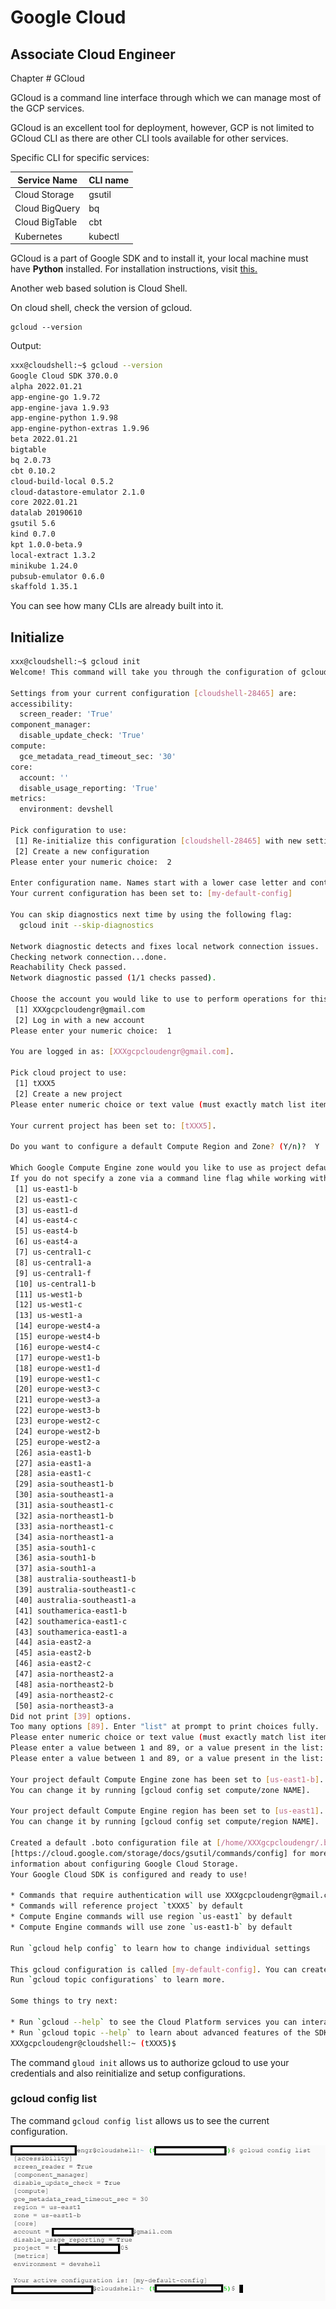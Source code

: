 # Google Cloud
## Associate Cloud Engineer

Chapter # GCloud

GCloud is a command line interface through which we can manage most of the GCP services. 

GCloud is an excellent tool for deployment, however, GCP is not limited to GCloud CLI as there are other CLI tools available for other services. 

Specific CLI for specific services:

Service Name | CLI name
-------------|---------
Cloud Storage | gsutil
Cloud BigQuery | bq
Cloud BigTable | cbt
Kubernetes | kubectl

GCloud is a part of Google SDK and to install it, your local machine must have **Python** installed. For installation instructions, visit [this.](https://cloud.google.com/sdk/docs/install)

Another web based solution is Cloud Shell. 

On cloud shell, check the version of gcloud.
```
gcloud --version
```

Output:
```sh
xxx@cloudshell:~$ gcloud --version
Google Cloud SDK 370.0.0
alpha 2022.01.21
app-engine-go 1.9.72
app-engine-java 1.9.93
app-engine-python 1.9.98
app-engine-python-extras 1.9.96
beta 2022.01.21
bigtable
bq 2.0.73
cbt 0.10.2
cloud-build-local 0.5.2
cloud-datastore-emulator 2.1.0
core 2022.01.21
datalab 20190610
gsutil 5.6
kind 0.7.0
kpt 1.0.0-beta.9
local-extract 1.3.2
minikube 1.24.0
pubsub-emulator 0.6.0
skaffold 1.35.1
```
You can see how many CLIs are already built into it.

## Initialize 

```sh
xxx@cloudshell:~$ gcloud init
Welcome! This command will take you through the configuration of gcloud.

Settings from your current configuration [cloudshell-28465] are:
accessibility:
  screen_reader: 'True'
component_manager:
  disable_update_check: 'True'
compute:
  gce_metadata_read_timeout_sec: '30'
core:
  account: ''
  disable_usage_reporting: 'True'
metrics:
  environment: devshell

Pick configuration to use:
 [1] Re-initialize this configuration [cloudshell-28465] with new settings
 [2] Create a new configuration
Please enter your numeric choice:  2

Enter configuration name. Names start with a lower case letter and contain only lower case letters a-z, digits 0-9, and hyphens '-':  my-default-config
Your current configuration has been set to: [my-default-config]

You can skip diagnostics next time by using the following flag:
  gcloud init --skip-diagnostics

Network diagnostic detects and fixes local network connection issues.
Checking network connection...done.    
Reachability Check passed.
Network diagnostic passed (1/1 checks passed).

Choose the account you would like to use to perform operations for this configuration:
 [1] XXXgcpcloudengr@gmail.com
 [2] Log in with a new account
Please enter your numeric choice:  1

You are logged in as: [XXXgcpcloudengr@gmail.com].

Pick cloud project to use:
 [1] tXXX5
 [2] Create a new project
Please enter numeric choice or text value (must exactly match list item):  1

Your current project has been set to: [tXXX5].

Do you want to configure a default Compute Region and Zone? (Y/n)?  Y

Which Google Compute Engine zone would you like to use as project default?
If you do not specify a zone via a command line flag while working with Compute Engine resources, the default is assumed.
 [1] us-east1-b
 [2] us-east1-c
 [3] us-east1-d
 [4] us-east4-c
 [5] us-east4-b
 [6] us-east4-a
 [7] us-central1-c
 [8] us-central1-a
 [9] us-central1-f
 [10] us-central1-b
 [11] us-west1-b
 [12] us-west1-c
 [13] us-west1-a
 [14] europe-west4-a
 [15] europe-west4-b
 [16] europe-west4-c
 [17] europe-west1-b
 [18] europe-west1-d
 [19] europe-west1-c
 [20] europe-west3-c
 [21] europe-west3-a
 [22] europe-west3-b
 [23] europe-west2-c
 [24] europe-west2-b
 [25] europe-west2-a
 [26] asia-east1-b
 [27] asia-east1-a
 [28] asia-east1-c
 [29] asia-southeast1-b
 [30] asia-southeast1-a
 [31] asia-southeast1-c
 [32] asia-northeast1-b
 [33] asia-northeast1-c
 [34] asia-northeast1-a
 [35] asia-south1-c
 [36] asia-south1-b
 [37] asia-south1-a
 [38] australia-southeast1-b
 [39] australia-southeast1-c
 [40] australia-southeast1-a
 [41] southamerica-east1-b
 [42] southamerica-east1-c
 [43] southamerica-east1-a
 [44] asia-east2-a
 [45] asia-east2-b
 [46] asia-east2-c
 [47] asia-northeast2-a
 [48] asia-northeast2-b
 [49] asia-northeast2-c
 [50] asia-northeast3-a
Did not print [39] options.
Too many options [89]. Enter "list" at prompt to print choices fully.
Please enter numeric choice or text value (must exactly match list item):  Y
Please enter a value between 1 and 89, or a value present in the list:  List
Please enter a value between 1 and 89, or a value present in the list:  1

Your project default Compute Engine zone has been set to [us-east1-b].
You can change it by running [gcloud config set compute/zone NAME].

Your project default Compute Engine region has been set to [us-east1].
You can change it by running [gcloud config set compute/region NAME].

Created a default .boto configuration file at [/home/XXXgcpcloudengr/.boto]. See this file and
[https://cloud.google.com/storage/docs/gsutil/commands/config] for more
information about configuring Google Cloud Storage.
Your Google Cloud SDK is configured and ready to use!

* Commands that require authentication will use XXXgcpcloudengr@gmail.com by default
* Commands will reference project `tXXX5` by default
* Compute Engine commands will use region `us-east1` by default
* Compute Engine commands will use zone `us-east1-b` by default

Run `gcloud help config` to learn how to change individual settings

This gcloud configuration is called [my-default-config]. You can create additional configurations if you work with multiple accounts and/or projects.
Run `gcloud topic configurations` to learn more.

Some things to try next:

* Run `gcloud --help` to see the Cloud Platform services you can interact with. And run `gcloud help COMMAND` to get help on any gcloud command.
* Run `gcloud topic --help` to learn about advanced features of the SDK like arg files and output formatting
XXXgcpcloudengr@cloudshell:~ (tXXX5)$
```

The command `gloud init` allows us to authorize gcloud to use your credentials and also reinitialize and setup configurations. 


### gcloud config list

The command `gcloud config list` allows us to see the current configuration. 

![gcloud config list](gc_img\gcloud_config_list.png)